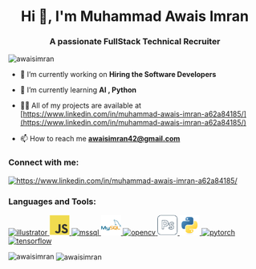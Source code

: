 <h1 align="center">Hi 👋, I'm Muhammad Awais Imran</h1>
<h3 align="center">A passionate FullStack Technical Recruiter</h3>

<p align="left"> <img src="https://komarev.com/ghpvc/?username=awaisimran&label=Profile%20views&color=0e75b6&style=flat" alt="awaisimran" /> </p>

- 🔭 I’m currently working on **Hiring the Software Developers**

- 🌱 I’m currently learning **AI , Python**

- 👨‍💻 All of my projects are available at [https://www.linkedin.com/in/muhammad-awais-imran-a62a84185/](https://www.linkedin.com/in/muhammad-awais-imran-a62a84185/)

- 📫 How to reach me **awaisimran42@gmail.com**

<h3 align="left">Connect with me:</h3>
<p align="left">
<a href="https://www.linkedin.com/in/muhammad-awais-imran-a62a84185/" target="blank"><img align="center" src="https://raw.githubusercontent.com/rahuldkjain/github-profile-readme-generator/master/src/images/icons/Social/linked-in-alt.svg" alt="https://www.linkedin.com/in/muhammad-awais-imran-a62a84185/" height="30" width="40" /></a>
</p>

<h3 align="left">Languages and Tools:</h3>
<p align="left"> <a href="https://www.adobe.com/in/products/illustrator.html" target="_blank" rel="noreferrer"> <img src="https://www.vectorlogo.zone/logos/adobe_illustrator/adobe_illustrator-icon.svg" alt="illustrator" width="40" height="40"/> </a> <a href="https://developer.mozilla.org/en-US/docs/Web/JavaScript" target="_blank" rel="noreferrer"> <img src="https://raw.githubusercontent.com/devicons/devicon/master/icons/javascript/javascript-original.svg" alt="javascript" width="40" height="40"/> </a> <a href="https://www.microsoft.com/en-us/sql-server" target="_blank" rel="noreferrer"> <img src="https://www.svgrepo.com/show/303229/microsoft-sql-server-logo.svg" alt="mssql" width="40" height="40"/> </a> <a href="https://www.mysql.com/" target="_blank" rel="noreferrer"> <img src="https://raw.githubusercontent.com/devicons/devicon/master/icons/mysql/mysql-original-wordmark.svg" alt="mysql" width="40" height="40"/> </a> <a href="https://opencv.org/" target="_blank" rel="noreferrer"> <img src="https://www.vectorlogo.zone/logos/opencv/opencv-icon.svg" alt="opencv" width="40" height="40"/> </a> <a href="https://www.photoshop.com/en" target="_blank" rel="noreferrer"> <img src="https://raw.githubusercontent.com/devicons/devicon/master/icons/photoshop/photoshop-line.svg" alt="photoshop" width="40" height="40"/> </a> <a href="https://www.python.org" target="_blank" rel="noreferrer"> <img src="https://raw.githubusercontent.com/devicons/devicon/master/icons/python/python-original.svg" alt="python" width="40" height="40"/> </a> <a href="https://pytorch.org/" target="_blank" rel="noreferrer"> <img src="https://www.vectorlogo.zone/logos/pytorch/pytorch-icon.svg" alt="pytorch" width="40" height="40"/> </a> <a href="https://www.tensorflow.org" target="_blank" rel="noreferrer"> <img src="https://www.vectorlogo.zone/logos/tensorflow/tensorflow-icon.svg" alt="tensorflow" width="40" height="40"/> </a> </p>

<p><img align="left" src="https://github-readme-stats.vercel.app/api/top-langs?username=awaisimran&show_icons=true&locale=en&layout=compact" alt="awaisimran" /></p>

<p>&nbsp;<img align="center" src="https://github-readme-stats.vercel.app/api?username=awaisimran&show_icons=true&locale=en" alt="awaisimran" /></p>
